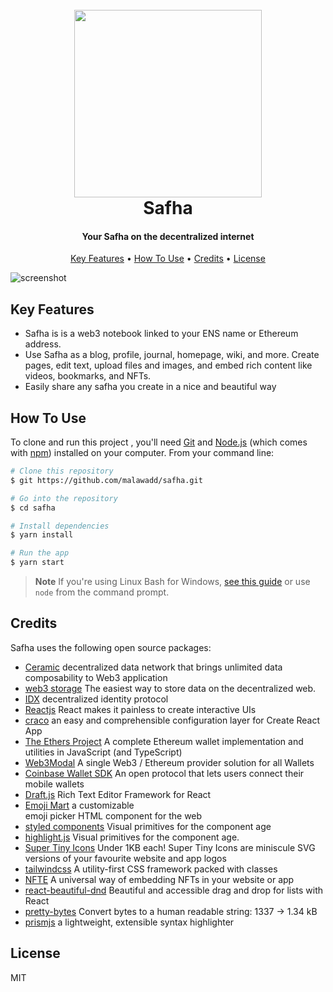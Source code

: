 
  
<h1 align="center">
  <br>
  <a href="https://odd-sun-5298.on.fleek.co/"><img src="https://blogger.googleusercontent.com/img/a/AVvXsEiduzIx5VmF5Jw6snnw9cKLRYQn_6rlshTOY1LK8sRuRKCdMmlaNenuCNBcK3KhVdEeKH4NS72ohHQlYrJkAlEqFkVdaGfcM2gWUK72Lb9LGxR2ytoocF2pkHtzKa9cRW3QE65BrfVqiCb3LibJU1ZP_jzybZPFf3QJstjaTZhO_PFNSCbxsrXq6Ydk" width="300"></a>
  <br>
  Safha
  <br>
</h1>

<h4 align="center">Your Safha on the decentralized internet </h4>

<p align="center">
  <a href="#key-features">Key Features</a> •
  <a href="#how-to-use">How To Use</a> •
  <a href="#credits">Credits</a> •
  <a href="#license">License</a>
</p>

![screenshot](https://blogger.googleusercontent.com/img/a/AVvXsEinuRrdczjq5zl91fngI1qV1Pb4z0tKZodevPYgKiZlDD_loE3uPTZSOAkP4h-tDtGvcEXE8GY34PoEGAUo_GSajPulmlVUVlw41BpzdIH7xGPHVqrI8zvi0Zd-HzsFX-C1aGoH2S3DZ9_QjHxChyXx7d2h95LHHikSmG3V_gRdjp3hw3fAMy_Z9ljB)

## Key Features

* Safha is is a web3 notebook linked to your ENS name or Ethereum address.
*  Use Safha as a blog, profile, journal, homepage, wiki, and more. Create pages, edit text, upload files and images, and embed rich content like videos, bookmarks, and NFTs.
* Easily share any safha you create in a nice and beautiful way 



## How To Use

To clone and run this project , you'll need [Git](https://git-scm.com) and [Node.js](https://nodejs.org/en/download/) (which comes with [npm](http://npmjs.com)) installed on your computer. From your command line:

```bash
# Clone this repository
$ git https://github.com/malawadd/safha.git

# Go into the repository
$ cd safha

# Install dependencies
$ yarn install

# Run the app
$ yarn start
```

> **Note**
> If you're using Linux Bash for Windows, [see this guide](https://docs.microsoft.com/en-us/windows/dev-environment/javascript/nodejs-on-wsl) or use `node` from the command prompt.



## Credits

Safha uses the following open source packages:

- [Ceramic](https://ceramic.network/) decentralized data network that brings unlimited data composability to Web3 application
- [web3 storage](https://web3.storage/) The easiest way to store data on the decentralized web.
- [IDX](https://developers.ceramic.network/docs/advanced/standards/application-protocols/identity-index/)  decentralized identity protocol
- [Reactjs](https://reactjs.org/) React makes it painless to create interactive UIs
- [craco](https://github.com/dilanx/craco) an easy and comprehensible configuration layer for Create React App
- [The Ethers Project](https://github.com/ethers-io/ethers.js)  A complete Ethereum wallet implementation and utilities in JavaScript (and TypeScript)
- [ Web3Modal](https://github.com/WalletConnect/web3modal) A single Web3 / Ethereum provider solution for all Wallets
-  [Coinbase Wallet SDK](https://github.com/coinbase/coinbase-wallet-sdk) An open protocol that lets users connect their mobile wallets 
- [Draft.js](https://draftjs.org/) Rich Text Editor Framework for React
- [Emoji Mart](https://github.com/missive/emoji-mart) a customizable  
emoji picker HTML component for the web
- [styled components](https://styled-components.com/) Visual primitives for the component age
- [highlight.js](https://highlightjs.org/) Visual primitives for the component age.
- [Super Tiny Icons](https://github.com/edent/SuperTinyIcons) Under 1KB each! Super Tiny Icons are miniscule SVG versions of your favourite website and app logos
- [tailwindcss](https://tailwindcss.com/) A utility-first CSS framework packed with classes
- [NFTE](https://github.com/contextwtf/nfte) A universal way of embedding NFTs in your website or app
- [react-beautiful-dnd](https://github.com/atlassian/react-beautiful-dnd) Beautiful and accessible drag and drop for lists with React
- [pretty-bytes](https://github.com/sindresorhus/pretty-bytes) Convert bytes to a human readable string: 1337 → 1.34 kB
- [prismjs](https://prismjs.com/) a lightweight, extensible syntax highlighter





## License

MIT

